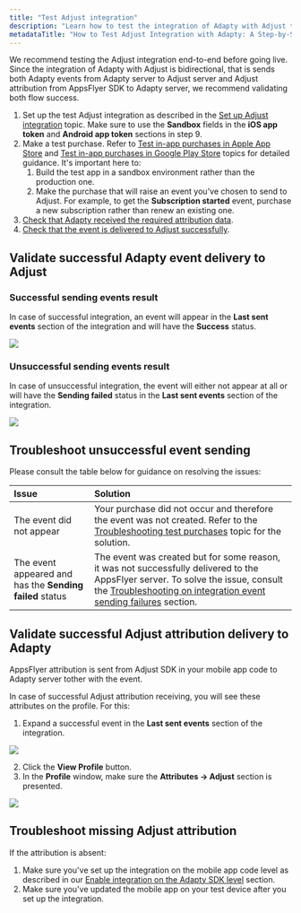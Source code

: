 ```yaml
---
title: "Test Adjust integration"
description: "Learn how to test the integration of Adapty with Adjust to ensure successful event and attribution data flow. Follow our comprehensive guide to validate end-to-end integration before going live."
metadataTitle: "How to Test Adjust Integration with Adapty: A Step-by-Step Guide"
---
```


We recommend testing the Adjust integration end-to-end before going live. Since the integration of Adapty with Adjust is bidirectional, that is sends both Adapty events from Adapty server to Adjust server and Adjust attribution from AppsFlyer SDK to Adapty server, we recommend validating both flow success.

1. Set up the test Adjust integration as described in the [Set up Adjust integration](adjust-setup) topic. Make sure to use the **Sandbox** fields in the **iOS app token** and **Android app token** sections in step 9.
2. Make a test purchase. Refer to [Test in-app purchases in Apple App Store](testing-purchases-ios) and [Test in-app purchases in Google Play Store](testing-on-android) topics for detailed guidance. It's important here to:
   1. Build the test app in a sandbox environment rather than the production one.
   2. Make the purchase that will raise an event you've chosen to send to Adjust. For example, to get the **Subscription started** event, purchase a new subscription rather than renew an existing one.
3. [Check that Adapty received the required attribution data](test-adjust-integration#validate-successful-adapty-event-delivery-to-adjust).
4. [Check that the event is delivered to Adjust successfully](test-adjust-integration#validate-successful-adjust-attribution-delivery-to-adapty).

## Validate successful Adapty event delivery to Adjust

### Successful sending events result

In case of successful integration, an event will appear in the **Last sent events** section of the integration and will have the **Success** status. 


<div style={{ textAlign: 'center' }}>
  <img 
    src="https://files.readme.io/0a79033-adjust_adapty_success.png" 
    style={{ width: '700px', border: '1px solid grey' }}
  />
</div>





### Unsuccessful sending events result

In case of unsuccessful integration, the event will either not appear at all or will have the **Sending failed** status in the **Last sent events** section of the integration.


<div style={{ textAlign: 'center' }}>
  <img 
    src="https://files.readme.io/67df7e0-adjust_adapty_sending_failed.png" 
    style={{ width: '700px', border: '1px solid grey' }}
  />
</div>





## Troubleshoot unsuccessful event sending

Please consult the table below for guidance on resolving the issues:

| Issue                                                    | Solution                                                                                                                                                                                                                   |
| :------------------------------------------------------- | :------------------------------------------------------------------------------------------------------------------------------------------------------------------------------------------------------------------------- |
| The event did not appear                                 | Your purchase did not occur and therefore the event was not created. Refer to the [Troubleshooting test purchases](troubleshooting-test-purchases) topic for the solution.                                             |
| The event appeared and has the **Sending failed** status | The event was created but for some reason, it was not successfully delivered to the AppsFlyer server. To solve the issue, consult the [Troubleshooting on integration event sending failures](sending_failed) section. |

## Validate successful Adjust attribution delivery to Adapty

AppsFlyer attribution is sent from Adjust SDK in your mobile app code to Adapty server tother with the event. 

In case of successful Adjust attribution receiving, you will see these attributes on the profile. For this:

1. Expand a successful event in the **Last sent events** section of the integration.

   
<div style={{ textAlign: 'center' }}>
  <img 
    src="https://files.readme.io/743211b-adjust_adapty_view_profile.png" 
    style={{ width: '700px', border: '1px solid grey' }}
  />
</div>



2. Click the **View Profile** button.
3. In the **Profile** window, make sure the **Attributes -> Adjust** section is presented.

   
<div style={{ textAlign: 'center' }}>
  <img 
    src="https://files.readme.io/dfbb1ca-adjust_adapty_attribution.png" 
    style={{ width: '700px', border: '1px solid grey' }}
  />
</div>




## Troubleshoot missing Adjust attribution

If the attribution is absent:

1. Make sure you've set up the integration on the mobile app code level as described in our [Enable integration on the Adapty SDK level](appsflyer-setup#enable-integration-on-the-adapty-sdk-level) section.
2. Make sure you've updated the mobile app on your test device after you set up the integration.